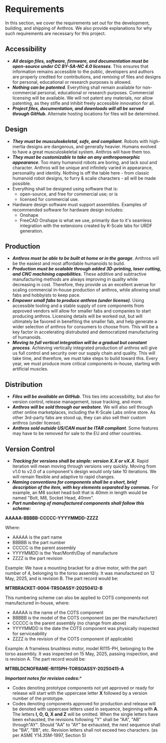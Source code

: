 # Requirements

In this section, we cover the requirements set out for the development, building, and shipping of Anthros. We also provide explanations for why such requirements are necessary for this project.

## Accessibility

- ***All design files, software, firmware, and documentation must be open-source under CC BY-SA-NC 4.0 licenses***. This ensures that information remains accessible to the public, developers and authors are properly credited for contributions, and remixing of files and designs for personal, educational or research purposes is allowed.
- ***Nothing can be patented***. Everything shall remain available for non-commercial  personal, educational or research purposes. Commercial licensing will be available. We will not patent any materials, nor allow patenting, as they stifle and inhibit freely accessible innovation for all. 
- ***Project files, documentation, and downloads will all be served through GitHub.*** Alternate hosting locations for files will be determined.

## Design 

- ***They must be musculoskeletal, safe, and compliant***. Robots with high-inertia designs are dangerous, and generally heavier. Humans evolved to have a great musculoskeletal system. Anthros will have them too.
- ***They must be customizable to take on any anthropomorphic appearance***. Too many humanoid robots are boring, and lack soul and character. Anthros will be unique and infinitely varied in appearance, personality and identity. Nothing is off the table here - from classic humanoid robot designs, to furry & scalie characters - all will be made possible.
- Everything shall be designed using software that is:
    - open-source, and free for commercial use; or is
    - licensed for commercial use.
- Hardware design software must support assemblies.
Examples of recommended software for hardware design includes:
    - Onshape
    - FreeCAD
Onshape is what we use, primarily due to it's seamless integration with the extensions created by K-Scale labs for URDF generation.

## Production 

- ***Anthros must be able to be built at home or in the garage***. Anthros will be the easiest and most affordable humanoids to build.
- ***Production must be scalable through added 3D-printing, laser cutting, and CNC machining capabilities.*** These additive and subtractive manufacturing methods are always improving in quality while decreasing in cost. Therefore, they provide us an excellent avenue for scaling commercial in-house production of anthros, while allowing small fabs and hobbyists to keep pace.
- ***Empower small fabs to produce anthros (under license)***. Using accessible tooling and a stable supply of core components from approved vendors will allow for smaller fabs and companies to start producing anthros. Licensing details will be worked out, but will ultimately be favored in benefiting the smaller fab, and help generate a wider selection of anthros for consumers to choose from. This will be a key factor in accelerating distrubuted and democratized manufacturing of humanoids.
- ***Moving to full vertical integration will be a gradual but constant process***. Achieving vertically integrated production of anthros will give us full control and security over our supply chain and quality. This will take time, and therefore, we must take steps to build toward this. Every year, we must produce more critical components in-house, starting with artificial muscles.

## Distribution 

- ***Files will be available on GitHub***. This ties into accessibility, but also for version control, release management, issue tracking, and more.
- ***Anthros will be sold through our webstore***. We will also sell through other online marketplaces, including the K-Scale Labs online store. As other 3rd-party fabs are stood up, they can also sell their custom anthros (under license).
- ***Anthros sold outside US/CAN must be ITAR compliant***. Some features may have to be removed for sale to the EU and other countries.

## Version Control

- ***Tracking for versions shall be simple: version X.X or vX.X***. Rapid iteration will mean moving through versions very quickly. Moving from v1.0 to v2.0 of a component's design would only take 10 iterations. We will remain flexible and adaptive to rapid changes.
- ***Naming conventions for components shall be a short, brief description of the item, with key elements separated by commas.*** For example, an M8  socket head bolt that is 40mm in length would be named "Bolt, M8, Socket Head, 40mm". 
- ***Part numbering of manufactured components shall follow this scheme:***

**AAAAA-BBBBB-CCCCC-YYYYMMDD-ZZZZ**

Where:

- AAAAA is the part name
- BBBBB is the part number
- CCCCC is the parent assembly
- YYYYMMDD is the Year/Month/Day of manufacture
- ZZZZ is the part revision 

Example: We have a mounting bracket for a drive motor, with the part number of 4, belonging to the torso assembly. It was manufactured on 12 May, 2025, and is revision B. The part record would be:

**MTRBRACKET-0004-TRSOASSY-20250412-B**

This numbering scheme can also be applied to COTS components not manufactured in-house, where:

- AAAAA is the name of the COTS component
- BBBBB is the model of the COTS component (as per the manufacturer)
- CCCCC is the parent assembly (no change from above)
- YYYYMMDD is the date the COTS component was physically inspected for serviceability
- ZZZZ is the revision of the COTS component (if applicable)

Example: A frameless brushless motor, model RI115-PH, belonging to the torso assembly. It was inspected on 15 May, 2025, passing inspection, and is revision A. The part record would be:

**MTRBLDCNOFRAME-RI115PH-TORSOASSY-20250415-A**

***Important notes for revision codes:****

- Codes denoting prototype components not yet approved or ready for release will start with the uppercase letter **X** followed by a version number of the prototype.
- Codes denoting components approved for production and release will be denoted with uppercase letters used in sequence, beginning with **A**. The letters **I, O, Q, X and Z** will be omitted. When the single letters have been exhausted, the revisions following "Y" shall be "AA", "AB" through"AY". Should "AA" to "AY" be exhausted, the next sequence shall be "BA", "BB", etc. Revision letters shall not exceed two characters. (as per ASME Y14.35M-1997, Section 5)